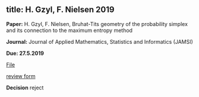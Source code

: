 title: H. Gzyl, F. Nielsen 2019
---
**Paper:** H. Gzyl, F. Nielsen, Bruhat-Tits geometry of the probability simplex and its connection to the maximum entropy method

**Journal:** Journal of Applied Mathematics, Statistics and Informatics (JAMSI)

**Due: 27.5.2019**


[File](REF_gzyl2019/file.pdf)

[review form](REF_gzyl2019/review_form.txt)

**Decision** reject
